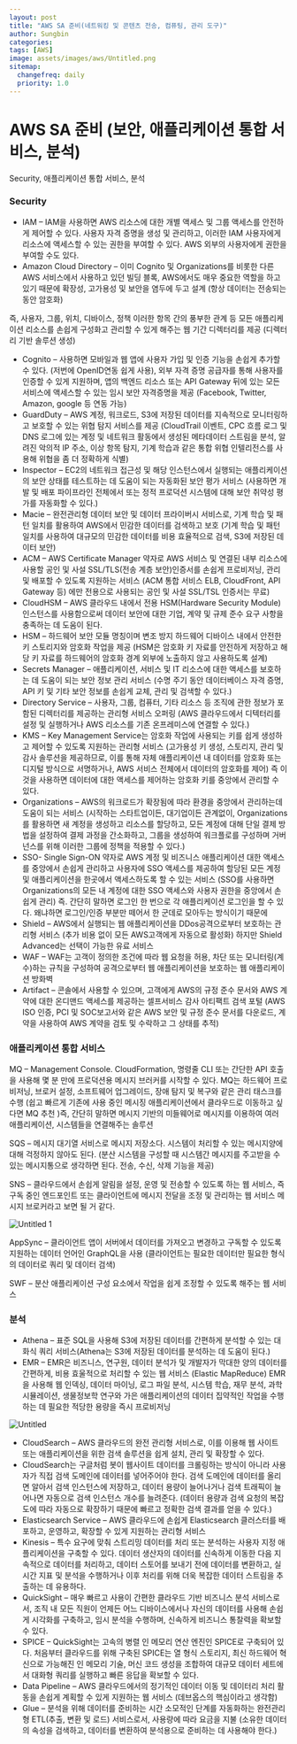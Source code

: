 ```yaml
---
layout: post
title: "AWS SA 준비(네트워킹 및 콘텐츠 전송, 컴퓨팅, 관리 도구)"
author: Sungbin
categories: 
tags: [AWS]
image: assets/images/aws/Untitled.png
sitemap:
  changefreq: daily
  priority: 1.0
---
```


# AWS SA 준비 (보안, 애플리케이션 통합 서비스, 분석)

Security, 애플리케이션 통합 서비스, 분석

### Security

- IAM – IAM을 사용하면 AWS 리소스에 대한 개별 액세스 및 그룹 액세스를 안전하게 제어할 수 있다. 사용자 자격 증명을 생성 및 관리하고, 이러한 IAM 사용자에게 리소스에 액세스할 수 있는 권한을 부여할 수 있다. AWS 외부의 사용자에게 권한을 부여할 수도 있다.
- Amazon Cloud Directory – 이미 Cognito 및 Organizations를 비롯한 다른 AWS 서비스에서 사용하고 있던 빌딩 블록, AWS에서도 매우 중요한 역할을 하고 있기 때문에 확장성, 고가용성 및 보안을 염두에 두고 설계 (항상 데이터는 전송되는 동안 암호화)

즉, 사용자, 그룹, 위치, 디바이스, 정책 이러한 항목 간의 풍부한 관계 등 모든 애플리케이션 리소스를 손쉽게 구성화고 관리할 수 있게 해주는 웹 기간 디렉터리를 제공 (디렉터리 기반 솔루션 생성)

- Cognito – 사용하면 모바일과 웹 앱에 사용자 가입 및 인증 기능을 손쉽게 추가할 수 있다. (저번에 OpenID연동 쉽게 사용), 외부 자격 증명 공급자를 통해 사용자를 인증할 수 있게 지원하며, 앱의 백엔드 리소스 또는 API Gateway 뒤에 있는 모든 서비스에 액세스할 수 있는 임시 보안 자격증명을 제공 (Facebook, Twitter, Amazon, google 등 연동 가능)
- GuardDuty – AWS 계정, 워크로드, S3에 저장된 데이터를 지속적으로 모니터링하고 보호할 수 있는 위협 탐지 서비스를 제공 (CloudTrail 이벤트, CPC 흐름 로그 및 DNS 로그에 있는 계정 및 네트워크 활동에서 생성된 메타데이터 스트림을 분석, 알려진 악의적 IP 주소, 이상 항목 탐지, 기계 학습과 같은 통합 위협 인텔리전스를 사용해 위협을 좀 더 정확하게 식별)
- Inspector – EC2의 네트워크 접근성 및 해당 인스턴스에서 실행되는 애플리케이션의 보안 상태를 테스트하는 데 도움이 되는 자동화된 보안 평가 서비스 (사용하면 개발 및 배포 파이프라인 전체에서 또는 정적 프로덕션 시스템에 대해 보안 취약성 평가를 자동화할 수 있다.)
- Macie – 완전관리형 데이터 보안 및 데이터 프라이버시 서비스로, 기계 학습 및 패턴 일치를 활용하여 AWS에서 민감한 데이터를 검색하고 보호 (기계 학습 및 패턴 일치를 사용하여 대규모의 민감한 데이터를 비용 효율적으로 검색, S3에 저장된 데이터 보안)
- ACM – AWS Certificate Manager 약자로 AWS 서비스 및 연결된 내부 리소스에 사용할 공인 및 사설 SSL/TLS(전송 계층 보안)인증서를 손쉽게 프로비저닝, 관리 및 배포할 수 있도록 지원하는 서비스 (ACM 통합 서비스 ELB, CloudFront, API Gateway 등) 에만 전용으로 사용되는 공인 및 사설 SSL/TSL 인증서는 무료)
- CloudHSM – AWS 클라우드 내에서 전용 HSM(Hardware Security Module) 인스턴스를 사용함으로써 데이터 보안에 대한 기업, 계약 및 규제 준수 요구 사항을 충족하는 데 도움이 된다.
- HSM – 하드웨어 보안 모듈 명칭이며 변조 방지 하드웨어 디바이스 내에서 안전한 키 스토리지와 암호화 작업을 제공 (HSM은 암호화 키 자료를 안전하게 저장하고 해당 키 자료를 하드웨어의 암호화 경계 외부에 노출하지 않고 사용하도록 설계)
- Secrets Manager – 애플리케이션, 서비스 및 IT 리소스에 대한 액세스를 보호하는 데 도움이 되는 보안 정보 관리 서비스 (수명 주기 동안 데이터베이스 자격 증명, API 키 및 기타 보안 정보를 손쉽게 교체, 관리 및 검색할 수 있다.)
- Directory Service – 사용자, 그룹, 컴퓨터, 기타 리소스 등 조직에 관한 정보가 포함된 디렉터리를 제공하는 관리형 서비스 오퍼링 (AWS 클라우드에서 디텍터리를 설정 및 실행하거나 AWS 리소스를 기존 온프레미스에 연결할 수 있다.)
- KMS – Key Management Service는 암호화 작업에 사용되는 키를 쉽게 생성하고 제어할 수 있도록 지원하는 관리형 서비스 (고가용성 키 생성, 스토리지, 관리 및 감사 솔루션을 제공하므로, 이를 통해 자체 애플리케이션 내 데이터를 암호화 또는 디지털 방식으로 서명하거나, AWS 서비스 전체에서 데이터의 암호화를 제어) 즉 이것을 사용하면 데이터에 대한 액세스를 제어하는 암호화 키를 중앙에서 관리할 수 있다.
- Organizations – AWS의 워크로드가 확장됨에 따라 환경을 중앙에서 관리하는데 도움이 되는 서비스 (시작하는 스타트업이든, 대기업이든 관계없이, Organizations를 활용하면 새 계정을 생성하고 리소스를 할당하고, 모든 계정에 대해 단일 결제 방법을 설정하여 결제 과정을 간소화하고, 그룹을 생성하여 워크플로를 구성하며 거버넌스를 위해 이러한 그룹에 정책을 적용할 수 있다.)
- SSO- Single Sign-ON 약자로 AWS 계정 및 비즈니스 애플리케이션 대한 액세스를 중앙에서 손쉽게 관리하고 사용자에 SSO 액세스를 제공하여 할당된 모든 계정 및 애플리케이션을 한곳에서 액세스하도록 할 수 있는 서비스 (SSO를 사용하면 Organizations의 모든 내 계정에 대한 SSO 액세스와 사용자 권한을 중앙에서 손쉽게 관리) 즉. 간단히 말하면 로그인 한 번으로 각 애플리케이션 로그인을 할 수 있다. 왜냐하면 로그인/인증 부분만 떼어서 한 군데로 모아두는 방식이기 때문에
- Shield – AWS에서 실행되는 웹 애플리케이션을 DDos공격으로부터 보호하는 관리형 서비스 (추가  비용 없이 모든 AWS고객에게 자동으로 활성화) 하지만 Shield Advanced는 선택이 가능한 유료 서비스
- WAF – WAF는 고객이 정의한 조건에 따라 웹 요청을 허용, 차단 또는 모니터링(계수)하는 규칙을 구성하여 공격으로부터 웹 애플리케이션을 보호하는 웹 애플리케이션 방화벽
- Artifact – 콘솔에서 사용할 수 있으며, 고객에게 AWS의 규정 준수 문서와 AWS 계약에 대한 온디맨드 액세스를 제공하는 셀프서비스 감사 아티팩트 검색 포털 (AWS ISO 인증, PCI 및 SOC보고서와 같은 AWS 보안 및 규정 준수 문서를 다운로드, 계약을 사용하여 AWS 계약을 검토 및 수락하고 그 상태를 추적)

### 애플리케이션 통합 서비스

MQ – Management Console. CloudFormation, 명령줄 CLI 또는 간단한 API 호출을 사용해 몇 분 만에 프로덕션용 메시지 브러커를 시작할 수 있다. MQ는 하드웨어 프로비저닝, 브로커 설정, 소프트웨어 업그레이드, 장애 탐지 및 복구와 같은 관리 태스크를 수행 (쉽고 빠르게 기존에 사용 중인 메시징 애플리케이션에서 클라우드로 이동하고 싶다면 MQ 추천 )즉, 간단히 말하면 메시지 기반의 미들웨어로 메시지를 이용하여 여러 애플리케이션, 시스템들을 연결해주는 솔루션

SQS – 메시지 대기열 서비스로 메시지 저장소다. 시스템이 처리할 수 있는 메시지양에 대해 걱정하지 않아도 된다. (분산 시스템을 구성할 때 시스템간 메시지를 주고받을 수 있는 메시지통으로 생각하면 된다. 전송, 수신, 삭제 기능을 제공)

SNS – 클라우드에서 손쉽게 알림을 설정, 운영 및 전송할 수 있도록 하는 웹 서비스, 즉 구독 중인 엔드포인트 또는 클라이언트에 메시지 전달을 조정 및 관리하는 웹 서비스 메시지 브로커라고 보면 될 거 같다.

![Untitled 1](https://user-images.githubusercontent.com/85655740/136876753-31ec894d-e9ad-4221-90f0-fd1c870a82e2.png)

AppSync – 클라이언트 앱이 서버에서 데이터를 가져오고 변경하고 구독할 수 있도록 지원하는 데이터 언어인 GraphQL을 사용 (클라이언트는 필요한 데이터만 필요한 형식의 데이터로 쿼리 및 데이터 검색)

SWF – 분산 애플리케이션 구성 요소에서 작업을 쉽게 조정할 수 있도록 해주는 웹 서비스

### 분석

- Athena – 표준 SQL을 사용해 S3에 저장된 데이터를 간편하게 분석할 수 있는 대화식 쿼리 서비스(Athena는 S3에 저장된 데이터를 분석하는 데 도움이 된다.)
- EMR – EMR은 비즈니스, 연구원, 데이터 분석가 및 개발자가 막대한 양의 데이터를 간편하게, 비용 효울적으로 처리할 수 있는 웹 서비스 (Elastic MapReduce) EMR을 사용해 웹 인덱싱, 데이터 마이닝, 로그 파일 분석, 시스템 학습, 재무 분석, 과학 시뮬레이션, 생물정보학 연구와 가은 애플리케이션의 데이터 집약적인 작업을 수행하는 데 필요한 적당한 용량을 즉시 프로비저닝

![Untitled](https://user-images.githubusercontent.com/85655740/136876816-1ae66b41-5cde-43be-a460-aace55380b6a.png)

- CloudSearch – AWS 클라우드의 완전 관리형 서비스로, 이를 이용해 웹 사이트 또는 애플리케이션을 위한 검색 솔루션을 쉽게 설치, 관리 및 확장할 수 있다.
- CloudSearch는 구글처럼 봇이 웹사이트 데이터를 크롤링하는 방식이 아니라 사용자가 직접 검색 도메인에 데이터를 넣어주어야 한다. 검색 도메인에 데이터를 올리면 알아서 검색 인스턴스에 저장하고, 데이터 용량이 늘어나거나 검색 트래픽이 늘어나면 자동으로 검색 인스턴스 개수를 늘려준다. (데이터 용량과 검색 요청의 복잡도에 따라 자동으로 확장하기 때문에 빠르고 정확한 검색 결과를 얻을 수 있다.)
- Elasticsearch Service – AWS 클라우드에 손쉽게 Elasticsearch 클러스터를 배포하고, 운영하고, 확장할 수 있게 지원하는 관리형 서비스
- Kinesis – 특수 요구에 맞춰 스트리밍 데이터를 처리 또는 분석하는 사용자 지정 애플리케이션을 구축할 수 있다. 데이터 생산자의 데이터를 신속하게 이동한 다음 지속적으로 데이터를 처리하고, 데이터 스토어를 보내기 전에 데이터를 변환하고, 실시간 지표 및 분석을 수행하거나 이후 처리를 위해 더욱 복잡한 데이터 스트림을 추출하는 데 유용하다.
- QuickSight – 매우 빠르고 사용이 간편한 클라우드 기반 비즈니스 분석 서비스로서, 조직 내 모든 직원이 언제든 어느 디바이스에서나 자신의 데이터를 사용해 손쉽게 시각화를 구축하고, 임시 분석을 수행하며, 신속하게 비즈니스 통찰력을 확보할 수 있다.
- SPICE – QuickSight는 고속의 병렬 인 메모리 연산 엔진인 SPICE로 구축되어 있다. 처음부터 클라우드를 위해 구축된 SPICE는 열 형식 스토리지, 최신 하드웨어 혁신으로 가능해진 인 메모리 기술, 머신 코드 생성을 조합하여 대규모 데이터 세트에서 대화형 쿼리를 실행하고 빠른 응답을 확보할 수 있다.
- Data Pipeline – AWS 클라우드에서의 정기적인 데이터 이동 및 데이터리 처리 활동을 손쉽게 계획할 수 있게 지원하는 웹 서비스 (데브옵스의 핵심이라고 생각함)
- Glue – 분석을 위해 데이터를 준비하는 시간 소모적인 단계를 자동화하는 완전관리형 ETL(추출, 변환 및 로드) 서비스로서, 사용량에 따라 요금을 지불 (소유한 데이터의 속성을 검색하고, 데이터를 변환하여 분석용으로 준비하는 데 사용해야 한다.)